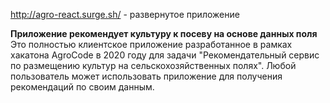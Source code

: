 http://agro-react.surge.sh/ - развернутое приложение

**Приложение рекомендует культуру к посеву на основе данных поля** <br />
Это полностью клиентское приложение разработанное в рамках хакатона AgroCode в 2020 году для задачи 
"Рекомендательный сервис по размещению культур на сельскохозяйственных полях". Любой пользователь
может использовать приложение для получения рекомендаций по своим данным. 
